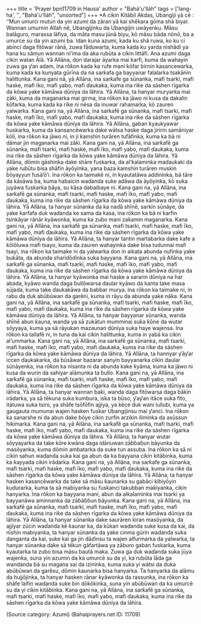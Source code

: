 +++
title = 'Prayer bpn11709 in Hausa'
author = "Bahá'u'lláh"
tags = ['lang-ha', '', "Bahá'u'lláh", "unsorted"]
+++
*A cikin Kitābil Akdas, Ubangiji yā cē : ‘’Mun umurci mutun da yin azumi da zāran yā kai shēkara gōma shā biyar. Wannan umurnin Allah nē, Ubangijinku da Ubangijin uwāyenku. Māsu balāguro, marassa lāfiya, da māta masu jūnā biyu, kō māsu bāda nōnō, ba a umurce su da yin azumi ba. Idan kuna azumi, kada ku shā ruwa, ko ku ci abinci daga fitōwar rānā, zuwa fāɗuwarta, kuma kada ku yarda nishāɗi ya hana ku sāmun wannan ni’ima da aka rubūta a cikin littāfi. Ana azumi daga cikin watan Ālā.
Yā Allāna, don darajar āyarka mai ƙarfi, kuma da wahayin zuwa ga ƴan adam, ina rōƙon kada ka rufe mani ƙōfar birnin kasancewarka, kuma kada ka kunyata gūrīna da na sarƙafa ga bayyanar falalarka tsakānin halittunka.
Kana gani nā, yā Allāna, ina sarƙafe ga sūnanka, mafi tsarki, mafi haske, mafi īko, mafi yabo, mafi ɗaukaka, kuma ina riƙe da sāshen rīgarka da kōwa yake kāmāwa dūniya da lāhira.
Yā Allāna, ta hanyar muryarka mai zāƙi, kuma da maganarka mai girma, ina rōƙon ka jāwo ni kusa da dakalin ƙōfarka, kuma kada ka riƙe ni nēsa da inuwar rahamarka, kō zauren yalwarka.
Kana gani na, yā Allāna, ina sarƙafē ga sūnanka, mafi tsarki, mafi haske, mafi īko, mafi yabo, mafi ɗaukaka, kuma ina riƙe da sāshen rīgarka da kōwa yake kāmāwa dūniya da lāhira.
Yā Allāna, gaban kyaukyawar huskarka, kuma da kansancēwarka dake wātsa haske daga jiririn samāniyar ƙōli, ina rōƙon ka jāwo ni, in ji ƙamshin turāren tufāfinka, kuma ka bā ni dāmar jin maganarka mai zāƙi.
Kana gani na, yā Allāna, ina sarƙafē ga sūnanka, mafi tsarki, mafi haske, mafi īko, mafi yabo, mafi ɗaukaka, kuma ina riƙe da sāshen rīgarka da kōwa yake kāmāwa dūniya da lāhira.
Yā Allāna, dōmin gāshinka dake shāre fuskarka, da al’ƙalaminka maɗaukaki da yake rubūtu bisa shāfin āyōyinka, yana baza ƙamshin turāren muskin ɓōyayyun fusā’ō’i. Ina rōƙon ka taimakē ni, in kyautatāwa addininka, bā tāre da kāsāwa ba, kuma habaicin waɗanda suke adāwa da āyōyinka, kō suka juyāwa fuskarka bāya, su kāsa dabaibaye ni.
Kana gani na, yā Allāna, ina sarƙafē ga sūnanka, mafi tsarki, mafi haske, mafi īko, mafi yabo, mafi ɗaukaka, kuma ina riƙe da sāshen rīgarka da kōwa yake kāmāwa dūniya da lāhira.
Yā Allāna, ta hanyar sūnanka da ka naɗā shīnē, sarkin sūnāye, da yake ƙarfafa duk waɗanda ke sama da ƙasa, ina rōƙon ka bā ni ƙarfin tsinkāyar rānār kyāwonka, kuma ka zubo mani zaƙamin maganarka.
Kana gani na, yā Allāna, ina sarƙafē ga sūnanka, mafi tsarki, mafi haske, mafi īko, mafi yabo, mafi ɗaukaka, kuma ina riƙe da sāshen rīgarka da kōwa yake kāmāwa dūniya da lāhira.
Yā Allāna, ta hanyar tantin martabarka dake kafe a ƙōlōluwa mafi tsayo, kuma da zauren wahayinka dake bisa tudunnai mafi tsayi, ina rōƙon ka taimake ni da yalwarka don in aikata abunda nufinka yake buƙāta, da abunda shariɗōɗinka suka bayyana.
Kana gani na, yā Allāna, ina sarƙafē ga sūnanka, mafi tsarki, mafi haske, mafi īko, mafi yabo, mafi ɗaukaka, kuma ina riƙe da sāshen rīgarka da kōwa yake kāmāwa dūniya da lāhira.
Yā Allāna, ta hanyar kyāwonka mai haske a sararin dūniya na har abada, kyāwo wanda daga ɓullōwarsa daular kyāwo da kanta take masa sūjada, kuma take ɗaukakāwa da babbar murya. Ina rōƙon ka taimake ni, in rabu da duk abūbūwan da garēni, kuma in rāyu da abunda yake nāka.
Kana gani na, yā Allāna, ina sarƙafē ga sūnanka, mafi tsarki, mafi haske, mafi īko, mafi yabo, mafi ɗaukaka, kuma ina riƙe da sāshen rīgarka da kōwa yake kāmāwa dūniya da lāhira.
Yā Allāna, ta hanyar bayyanar sūnanka, wanda shīnē abun ƙauna, wanda ya sā zukātun mumminai suka ƙōne da wutar sōyyaya, kuma ya sā rāyukan mazaunan dūniya suka haye wajensa. Ina rōƙon ka tallafē ni, in tuna da kai cikin halittunka, kuma in yabā ka cikin al’ummarka.
Kana gani na, yā Allāna, ina sarƙafē ga sūnanka, mafi tsarki, mafi haske, mafi īko, mafi yabo, mafi ɗaukaka, kuma ina riƙe da sāshen rīgarka da kōwa yake kāmāwa dūniya da lāhira.
Yā Allāna, ta hannyar ƴāƴar iccen ɗaukakarka, da būsāwar bazarar sanyin bayyanarka cikin daular sūnāyenka, ina rōƙon ka nīsanta ni da abunda kake ƙyāma, kuma ka jāwo ni kusa da wurin da sahiyar alāmunka ta ɓullo.
Kana gani na, yā Allāna, ina sarƙafē ga sūnanka, mafi tsarki, mafi haske, mafi īko, mafi yabo, mafi ɗaukaka, kuma ina riƙe da sāshen rīgarka da kōwa yake kāmāwa dūniya da lāhira.
Yā Allāna, ta hanyar wannan baƙi, wanda daga fitōwarsa daga bākin irādarka, ya sā tēkuna suka kumbura, iska ta būso, ƴaƴan itāce suka fito, itātuwa suka tsiro, ya shāfe tsōfōfin ajjiya, ya kēce duk wani lulluɓi, kuma ya gaugauta mumunai wajen hasken fuskar Ubangijinsu mai ƴanci. Ina rōƙon ka sanarshe ni da abun dake ɓōye cikin zurfin arzikin iliminka da asūssun hikimarka.
Kana gani na, yā Allāna, ina sarƙafē ga sūnanka, mafi tsarki, mafi haske, mafi īko, mafi yabo, mafi ɗaukaka, kuma ina riƙe da sāshen rīgarka da kōwa yake kāmāwa dūniya da lāhira.
Yā Allāna, ta hanyar wutar sōyyayarka da take kōre kwāna daga idānuwan zāɓɓaɓun bāyunka da masōyanka, kuma dōmin ambatarka da suke tun assuba. Ina rōƙon ka sā ni cikin sahun waɗanda suka kai ga abun da ka bayyana cikin kitābinka, kuma ka ƙayyada cikin irādarka.
Kana gani na, yā Allāna, ina sarƙafe ga sūnanka, mafi tsarki, mafi haske, mafi īko, mafi yabo, mafi ɗaukaka, kuma ina riƙe da sāshen rīgarka da kōwa yake kāmāwa dūniya da lāhira.
Yā Allāna, ta hanyar hasken kasancēwarka da take sā māsu ƙaunarka su gabāci kibiyōyin ƙudurarka, kuma ta sā mabiyanka su fuskanci takubban maƙiyanka, cikin hanyarka.  Ina rōƙon ka bayyana mani, abun da alƙalaminka mai tsarki ya bayyanāwa aminnanka da zāɓāɓɓun bāyunka. 
Kana gani na, yā Allāna, ina sarƙafē ga sūnanka, mafi tsarki, mafi haske, mafi īko, mafi yabo, mafi ɗaukaka, kuma ina riƙe da sāshen rīgarka da kōwa yake kāmāwa dūniya da lāhira.
Yā Allāna, ta hanyar sūnanka dake saurāren kiran masōyanka, da ajjiyar zūcin waɗanda kē ƙaunar ka, da kūkan waɗanda suke kusa da kai, da nīshin mabiyanka, ta hanyar sūnanka da yake cinma gūrin waɗanda suka danganta da kai, suke kai ga jin dāɗinsu ta wajen alfurmarka da yalwarka, ta hanyar sūnanka dake sā tēkun gāfartāwa ya zāburo gaban fuskarka, kuma kyautarka ta zubo bisa māsu bautā maka. Zuwa ga duk waɗanda suka jūya wajenka, suna yin azumin da ka umurcē su da yi, ka rubūta lāda ga wanɗanda bā su magana sai da izininka, kuma suka yi wātsi da duka abūbūwan da garēsu, dōmin ƙaunarka bisa hanyarka.
Ta hanyarka da alāmu da hujjōjinka, ta hanyar hasken rānar kyāwonka da rassunka, ina rōkon ka shāfe laifin waɗanda suke bin dōkōkinka, suna yin abūbūwan da ka umurcē su da yi cikin kitābinka.
Kana gani na, yā Allāna, ina sarƙafē ga sūnanka, mafi tsarki, mafi haske, mafi īko, mafi yabo, mafi ɗaukaka, kuma ina riƙe da sāshen rīgarka da kōwa yake kāmāwa dūniya da lāhira.

(Source category: Azumi)
(Bahaiprayers.net ID: 11709)
